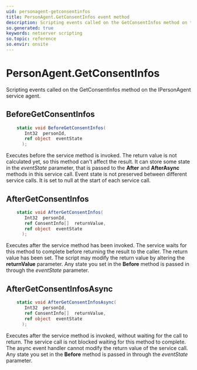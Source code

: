 ```yaml
---
uid: personagent-getconsentinfos
title: PersonAgent.GetConsentInfos event method
description: Scripting events called on the GetConsentInfos method on the PersonAgent service agent.
so.generated: true
keywords: netserver scripting
so.topic: reference
so.envir: onsite
---
```

# PersonAgent.GetConsentInfos

Scripting events called on the <see cref='M:IPersonAgent.GetConsentInfos'>GetConsentInfos</see> method on the <see cref='IPersonAgent'>IPersonAgent</see>  service agent.

## BeforeGetConsentInfos
```cs
    static void BeforeGetConsentInfos(
       Int32  personId,
       ref object  eventState
      );
```
Executes before the service method is invoked.
The return value is not calculated yet, so this method can't affect the result.
It can store some state in the *eventState* parameter, that is passed to the **After** and **AfterAsync** methods in this service call.
Event state is not preserved between different service calls. It is set to null at the start of each service call.
## AfterGetConsentInfos
```cs
    static void AfterGetConsentInfos(
       Int32  personId,
       ref ConsentInfo[]  returnValue,
       ref object  eventState
      );
```
Executes after the service method has been invoked. The service waits for this method to complete before returning the result to the caller.
The return value has been set. The script may modify the return value by altering the **returnValue** parameter.
Any state you set in the **Before** method is passed in through the *eventState* parameter.
## AfterGetConsentInfosAsync
```cs
    static void AfterGetConsentInfosAsync(
       Int32  personId,
       ref ConsentInfo[]  returnValue,
       ref object  eventState
      );
```
Executes after the service method is invoked, without waiting for the call to return.
The service call is not blocked waiting for this method to complete.
The async event handler cannot modify the return value of the service call.
Any state you set in the **Before** method is passed in through the *eventState* parameter.

